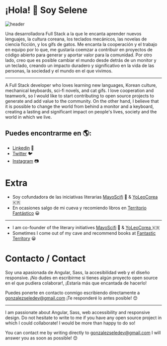 # ¡Hola! 👋 Soy Selene

![header](https://github.com/gonzalezsele/gonzalezsele/assets/124175903/895a55cf-cec4-48a0-a650-e74089b4052a)

Una desarrolladora Full Stack a la que le encanta aprender nuevos lenguajes, la cultura coreana, los teclados mecánicos, las novelas de ciencia ficción, y los gifs de gatos. Me encanta la cooperación y el trabajo en equipo por lo que, me gustaría coemzar a contribuir en proyectos de código abierto para generar y aportar valor para la comunidad. Por otro lado, creo que es posible cambiar el mundo desde detrás de un monitor y un teclado, creando un impacto duradero y significativo en la vida de las personas, la sociedad y el mundo en el que vivimos. 

<hr>

A Full Stack developer who loves learning new languages, Korean culture, mechanical keyboards, sci-fi novels, and cat gifs. I love cooperation and teamwork, so I would like to start contributing to open source projects to generate and add value to the community. On the other hand, I believe that it is possible to change the world from behind a monitor and a keyboard, creating a lasting and significant impact on people's lives, society and the world in which we live.


## Puedes encontrarme en 🌎: 
- <a href="https://www.linkedin.com/in/gonzalezseledev/">Linkedin</a> 💼
- <a href="https://twitter.com/gonzalezseledev">Twitter</a> 🐦
- <a href="https://www.instagram.com/mooninthecode/">Instagram</a> 📷


# Extra

- Soy cofundadora de las iniciativas literarias <a href="https://twitter.com/mayoscifi">MayoScifi</a> 🚀 & <a href="https://www.instagram.com/yoleocorea/">YoLeoCorea</a> 🇰🇷
- En ocasiones salgo de mi cueva y recomiendo libros en <a href="http://territoriofantastico.com">Territorio Fantástico</a> 😀

<hr>

- I am co-founder of the literary initiatives <a href="https://twitter.com/mayoscifi">MayoScifi</a> 🚀 & <a href="https://www.instagram.com/yoleocorea/">YoLeoCorea </a> 🇰🇷
- Sometimes I come out of my cave and recommend books at <a href="http://territoriofantastico.com">Fantastic Territory</a> 😀

# Contacto / Contact

Soy una apasionada de Angular, Sass, la accesibilidad web y el diseño responsive. ¡No dudes en escribirme si tienes algún proyecto open source en el que pudiera colaborar!, ¡Estaría más que encantada de hacerlo! 

Puedes ponerte en contacto conmigo escribiendo directamente a gonzalezseledev@gmail.com ¡Te responderé lo antes posible! 😊

<hr>

I am passionate about Angular, Sass, web accessibility and responsive design. Do not hesitate to write to me if you have any open source project in which I could collaborate! I would be more than happy to do so! 

You can contact me by writing directly to gonzalezseledev@gmail.com 
I will answer you as soon as possible! 😊

